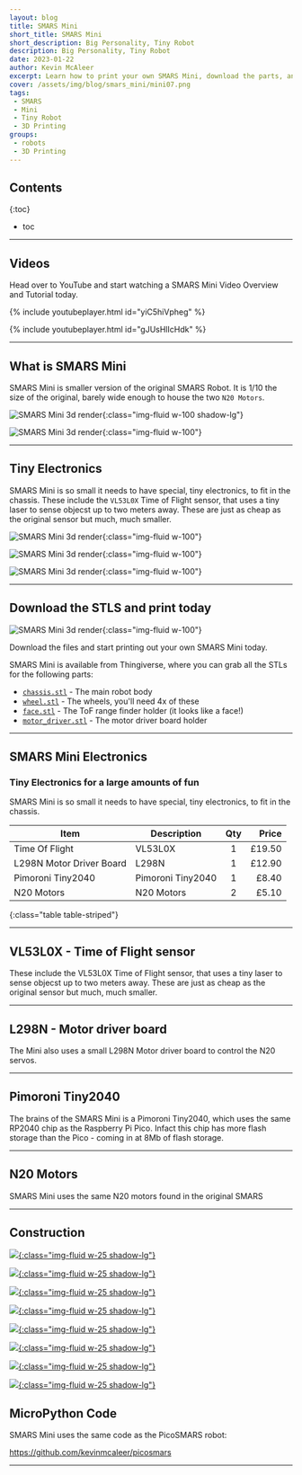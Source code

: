 ```yaml
---
layout: blog
title: SMARS Mini
short_title: SMARS Mini
short_description: Big Personality, Tiny Robot
description: Big Personality, Tiny Robot
date: 2023-01-22
author: Kevin McAleer
excerpt: Learn how to print your own SMARS Mini, download the parts, and get the electronics today
cover: /assets/img/blog/smars_mini/mini07.png
tags:
 - SMARS
 - Mini
 - Tiny Robot
 - 3D Printing
groups:
 - robots
 - 3D Printing
---
```


## Contents

{:toc}
* toc

---

## Videos

Head over to YouTube and start watching a SMARS Mini Video Overview and Tutorial today.

{% include youtubeplayer.html id="yiC5hiVpheg" %}

{% include youtubeplayer.html id="gJUsHlIcHdk" %}

---

## What is SMARS Mini

SMARS Mini is smaller version of the original SMARS Robot. It is 1/10 the size of the original, barely wide enough to house the two `N20 Motors`.

![SMARS Mini 3d render](/assets/img/blog/smars_mini/smarsmini.jpg){:class="img-fluid w-100 shadow-lg"}

![SMARS Mini 3d render](/assets/img/blog/smars_mini/pack04.jpg){:class="img-fluid w-100"}

---

## Tiny Electronics

SMARS Mini is so small it needs to have special, tiny electronics, to fit in the chassis. These include the `VL53L0X` Time of Flight sensor, that uses a tiny laser to sense objecst up to two meters away. These are just as cheap as the original sensor but much, much smaller.

![SMARS Mini 3d render](/assets/img/blog/smars_mini/pack01.jpg){:class="img-fluid w-100"}

![SMARS Mini 3d render](/assets/img/blog/smars_mini/pack02.jpg){:class="img-fluid w-100"}

![SMARS Mini 3d render](/assets/img/blog/smars_mini/pack03.jpg){:class="img-fluid w-100"}

---

## Download the STLS and print today

![SMARS Mini 3d render](/assets/img/blog/smars_mini/pack05.jpg){:class="img-fluid w-100"}

Download the files and start printing out your own SMARS Mini today.

SMARS Mini is available from Thingiverse, where you can grab all the STLs for the following parts:

* [`chassis.stl`](/assets/stl/smars_mini/chassis.stl) - The main robot body
* [`wheel.stl`](/assets/stl/smars_mini/wheel.stl) - The wheels, you'll need 4x of these
* [`face.stl`](/assets/stl/smars_mini/face.stl) - The ToF range finder holder (it looks like a face!)
* [`motor_driver.stl`](/assets/stl/smars_mini/motor_driver.stl) - The motor driver board holder

---

## SMARS Mini Electronics

### Tiny Electronics for a large amounts of fun

SMARS Mini is so small it needs to have special, tiny electronics, to fit in the chassis.

Item                     | Description       | Qty |  Price
-------------------------|-------------------|:---:|------:
Time Of Flight           | VL53L0X           |  1  | £19.50
L298N Motor Driver Board | L298N             |  1  | £12.90
Pimoroni Tiny2040        | Pimoroni Tiny2040 |  1  |  £8.40
N20 Motors               | N20 Motors        |  2  |  £5.10
{:class="table table-striped"}

---

## VL53L0X - Time of Flight sensor

These include the VL53L0X Time of Flight sensor, that uses a tiny laser to sense objecst up to two meters away. These are just as cheap as the original sensor but much, much smaller.

---

## L298N - Motor driver board

The Mini also uses a small L298N Motor driver board to control the N20 servos.

---

## Pimoroni Tiny2040

The brains of the SMARS Mini is a Pimoroni Tiny2040, which uses the same RP2040 chip as the Raspberry Pi Pico. Infact this chip has more flash storage than the Pico - coming in at 8Mb of flash storage.

---

## N20 Motors

SMARS Mini uses the same N20 motors found in the original SMARS

---

## Construction

[![](/assets/img/blog/smars_mini/mini00.png){:class="img-fluid w-25 shadow-lg"}](/assets/img/blog/smars_mini/mini00.png)

[![](/assets/img/blog/smars_mini/mini01.png){:class="img-fluid w-25 shadow-lg"}](/assets/img/blog/smars_mini/mini01.png)

[![](/assets/img/blog/smars_mini/mini02.png){:class="img-fluid w-25 shadow-lg"}](/assets/img/blog/smars_mini/mini02.png)

[![](/assets/img/blog/smars_mini/mini03.png){:class="img-fluid w-25 shadow-lg"}](/assets/img/blog/smars_mini/mini03.png)

[![](/assets/img/blog/smars_mini/mini04.png){:class="img-fluid w-25 shadow-lg"}](/assets/img/blog/smars_mini/mini04.png)

[![](/assets/img/blog/smars_mini/mini05.png){:class="img-fluid w-25 shadow-lg"}](/assets/img/blog/smars_mini/mini05.png)

[![](/assets/img/blog/smars_mini/mini06.png){:class="img-fluid w-25 shadow-lg"}](/assets/img/blog/smars_mini/mini06.png)

[![](/assets/img/blog/smars_mini/mini07.png){:class="img-fluid w-25 shadow-lg"}](/assets/img/blog/smars_mini/mini07.png)

## MicroPython Code

SMARS Mini uses the same code as the PicoSMARS robot:

<https://github.com/kevinmcaleer/picosmars>

---
